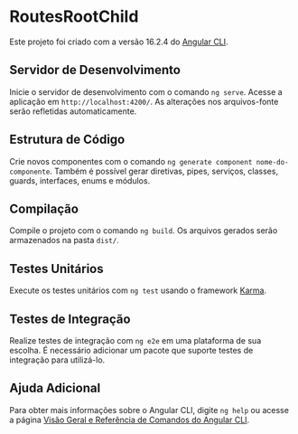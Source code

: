 # RoutesRootChild

Este projeto foi criado com a versão 16.2.4 do [Angular CLI](https://github.com/angular/angular-cli).

## Servidor de Desenvolvimento

Inicie o servidor de desenvolvimento com o comando `ng serve`. Acesse a aplicação em `http://localhost:4200/`. As alterações nos arquivos-fonte serão refletidas automaticamente.

## Estrutura de Código

Crie novos componentes com o comando `ng generate component nome-do-componente`. Também é possível gerar diretivas, pipes, serviços, classes, guards, interfaces, enums e módulos.

## Compilação

Compile o projeto com o comando `ng build`. Os arquivos gerados serão armazenados na pasta `dist/`.

## Testes Unitários

Execute os testes unitários com `ng test` usando o framework [Karma](https://karma-runner.github.io).

## Testes de Integração

Realize testes de integração com `ng e2e` em uma plataforma de sua escolha. É necessário adicionar um pacote que suporte testes de integração para utilizá-lo.

## Ajuda Adicional

Para obter mais informações sobre o Angular CLI, digite `ng help` ou acesse a página [Visão Geral e Referência de Comandos do Angular CLI](https://angular.io/cli).
